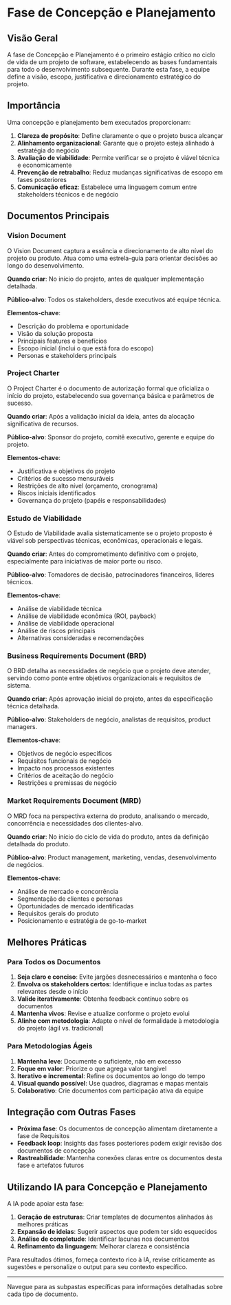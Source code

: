 # Fase de Concepção e Planejamento

## Visão Geral

A fase de Concepção e Planejamento é o primeiro estágio crítico no ciclo de vida de um projeto de software, estabelecendo as bases fundamentais para todo o desenvolvimento subsequente. Durante esta fase, a equipe define a visão, escopo, justificativa e direcionamento estratégico do projeto.

## Importância

Uma concepção e planejamento bem executados proporcionam:

1. **Clareza de propósito**: Define claramente o que o projeto busca alcançar
2. **Alinhamento organizacional**: Garante que o projeto esteja alinhado à estratégia do negócio
3. **Avaliação de viabilidade**: Permite verificar se o projeto é viável técnica e economicamente
4. **Prevenção de retrabalho**: Reduz mudanças significativas de escopo em fases posteriores
5. **Comunicação eficaz**: Estabelece uma linguagem comum entre stakeholders técnicos e de negócio

## Documentos Principais

### Vision Document

O Vision Document captura a essência e direcionamento de alto nível do projeto ou produto. Atua como uma estrela-guia para orientar decisões ao longo do desenvolvimento.

**Quando criar**: No início do projeto, antes de qualquer implementação detalhada.

**Público-alvo**: Todos os stakeholders, desde executivos até equipe técnica.

**Elementos-chave**:

- Descrição do problema e oportunidade
- Visão da solução proposta
- Principais features e benefícios
- Escopo inicial (inclui o que está fora do escopo)
- Personas e stakeholders principais

### Project Charter

O Project Charter é o documento de autorização formal que oficializa o início do projeto, estabelecendo sua governança básica e parâmetros de sucesso.

**Quando criar**: Após a validação inicial da ideia, antes da alocação significativa de recursos.

**Público-alvo**: Sponsor do projeto, comitê executivo, gerente e equipe do projeto.

**Elementos-chave**:

- Justificativa e objetivos do projeto
- Critérios de sucesso mensuráveis
- Restrições de alto nível (orçamento, cronograma)
- Riscos iniciais identificados
- Governança do projeto (papéis e responsabilidades)

### Estudo de Viabilidade

O Estudo de Viabilidade avalia sistematicamente se o projeto proposto é viável sob perspectivas técnicas, econômicas, operacionais e legais.

**Quando criar**: Antes do comprometimento definitivo com o projeto, especialmente para iniciativas de maior porte ou risco.

**Público-alvo**: Tomadores de decisão, patrocinadores financeiros, líderes técnicos.

**Elementos-chave**:

- Análise de viabilidade técnica
- Análise de viabilidade econômica (ROI, payback)
- Análise de viabilidade operacional
- Análise de riscos principais
- Alternativas consideradas e recomendações

### Business Requirements Document (BRD)

O BRD detalha as necessidades de negócio que o projeto deve atender, servindo como ponte entre objetivos organizacionais e requisitos de sistema.

**Quando criar**: Após aprovação inicial do projeto, antes da especificação técnica detalhada.

**Público-alvo**: Stakeholders de negócio, analistas de requisitos, product managers.

**Elementos-chave**:

- Objetivos de negócio específicos
- Requisitos funcionais de negócio
- Impacto nos processos existentes
- Critérios de aceitação do negócio
- Restrições e premissas de negócio

### Market Requirements Document (MRD)

O MRD foca na perspectiva externa do produto, analisando o mercado, concorrência e necessidades dos clientes-alvo.

**Quando criar**: No início do ciclo de vida do produto, antes da definição detalhada do produto.

**Público-alvo**: Product management, marketing, vendas, desenvolvimento de negócios.

**Elementos-chave**:

- Análise de mercado e concorrência
- Segmentação de clientes e personas
- Oportunidades de mercado identificadas
- Requisitos gerais do produto
- Posicionamento e estratégia de go-to-market

## Melhores Práticas

### Para Todos os Documentos

1. **Seja claro e conciso**: Evite jargões desnecessários e mantenha o foco
2. **Envolva os stakeholders certos**: Identifique e inclua todas as partes relevantes desde o início
3. **Valide iterativamente**: Obtenha feedback contínuo sobre os documentos
4. **Mantenha vivos**: Revise e atualize conforme o projeto evolui
5. **Alinhe com metodologia**: Adapte o nível de formalidade à metodologia do projeto (ágil vs. tradicional)

### Para Metodologias Ágeis

1. **Mantenha leve**: Documente o suficiente, não em excesso
2. **Foque em valor**: Priorize o que agrega valor tangível
3. **Iterativo e incremental**: Refine os documentos ao longo do tempo
4. **Visual quando possível**: Use quadros, diagramas e mapas mentais
5. **Colaborativo**: Crie documentos com participação ativa da equipe

## Integração com Outras Fases

- **Próxima fase**: Os documentos de concepção alimentam diretamente a fase de Requisitos
- **Feedback loop**: Insights das fases posteriores podem exigir revisão dos documentos de concepção
- **Rastreabilidade**: Mantenha conexões claras entre os documentos desta fase e artefatos futuros

## Utilizando IA para Concepção e Planejamento

A IA pode apoiar esta fase:

1. **Geração de estruturas**: Criar templates de documentos alinhados às melhores práticas
2. **Expansão de ideias**: Sugerir aspectos que podem ter sido esquecidos
3. **Análise de completude**: Identificar lacunas nos documentos
4. **Refinamento da linguagem**: Melhorar clareza e consistência

Para resultados ótimos, forneça contexto rico à IA, revise criticamente as sugestões e personalize o output para seu contexto específico.

---

Navegue para as subpastas específicas para informações detalhadas sobre cada tipo de documento.
